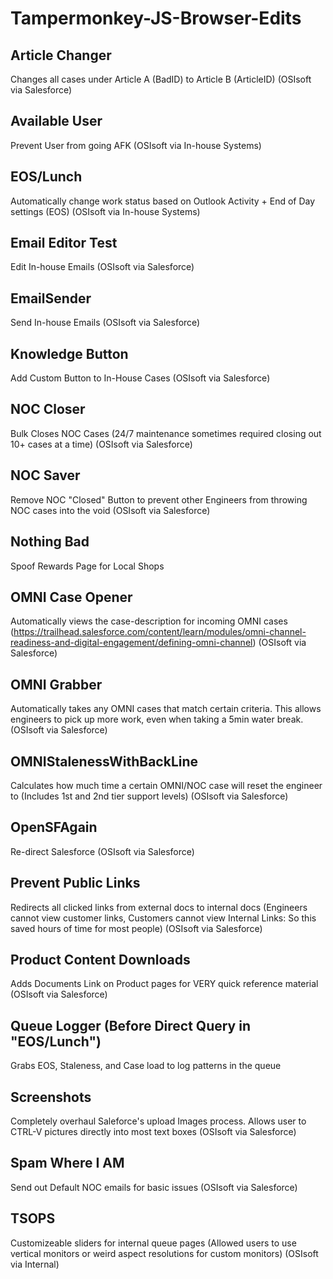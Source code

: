 # Tampermonkey-JS-Browser-Edits

## Article Changer
Changes all cases under Article A (BadID) to Article B (ArticleID) (OSIsoft via Salesforce)

## Available User

Prevent User from going AFK (OSIsoft via In-house Systems)

## EOS/Lunch

Automatically change work status based on Outlook Activity + End of Day settings (EOS) (OSIsoft via In-house Systems)

## Email Editor Test

Edit In-house Emails (OSIsoft via Salesforce)

## EmailSender

Send In-house Emails (OSIsoft via Salesforce)

## Knowledge Button

Add Custom Button to In-House Cases (OSIsoft via Salesforce) 

## NOC Closer

Bulk Closes NOC Cases (24/7 maintenance sometimes required closing out 10+ cases at a time) (OSIsoft via Salesforce)

## NOC Saver

Remove NOC "Closed" Button to prevent other Engineers from throwing NOC cases into the void (OSIsoft via Salesforce)

## Nothing Bad

Spoof Rewards Page for Local Shops 

## OMNI Case Opener

Automatically views the case-description for incoming OMNI cases (https://trailhead.salesforce.com/content/learn/modules/omni-channel-readiness-and-digital-engagement/defining-omni-channel) (OSIsoft via Salesforce)

## OMNI Grabber

Automatically takes any OMNI cases that match certain criteria. This allows engineers to pick up more work, even when taking a 5min water break. (OSIsoft via Salesforce)

## OMNIStalenessWithBackLine

Calculates how much time a certain OMNI/NOC case will reset the engineer to (Includes 1st and 2nd tier support levels) (OSIsoft via Salesforce)

## OpenSFAgain

Re-direct Salesforce (OSIsoft via Salesforce)

## Prevent Public Links

Redirects all clicked links from external docs to internal docs (Engineers cannot view customer links, Customers cannot view Internal Links: So this saved hours of time for most people) (OSIsoft via Salesforce)

## Product Content Downloads

Adds Documents Link on Product pages for VERY quick reference material (OSIsoft via Salesforce)

## Queue Logger (Before Direct Query in "EOS/Lunch")

Grabs EOS, Staleness, and Case load to log patterns in the queue

## Screenshots

Completely overhaul Saleforce's upload Images process. Allows user to CTRL-V pictures directly into most text boxes (OSIsoft via Salesforce)

## Spam Where I AM

Send out Default NOC emails for basic issues (OSIsoft via Salesforce)

## TSOPS

Customizeable sliders for internal queue pages (Allowed users to use vertical monitors or weird aspect resolutions for custom monitors) (OSIsoft via Internal)
